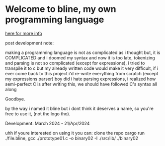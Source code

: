 # Welcome to bline, my own programming language

[here for more info](./docs/syntax/syntax.md)

post development note:

making a programming language is not as complicated as i thought but, it is COMPLICATED and i doomed my syntax and now it is too late,
tokenizing and parsing is not so complicated (except for expressions),
i tried to transpile it to c but my already written code would make it very difficult, if i ever come back to this project i'd re-write everything from scratch (except my expressions parser) boy did i hate parsing expressions,
i realized how semi-perfect C is after writing this, we should have followed C's syntax all along

Goodbye.

by the way i named it bline but i dont think it deserves a name, so you're free to use it, (not the logo tho).

Development: March 2024 - 21/Apr/2024


uhh if youre interested on using it you can:
clone the repo
cargo run ./file.bline,
gcc ./prototype01.c -o binary02 -I ./src/lib/
./binary02
